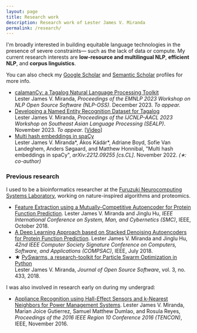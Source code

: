 ```yaml
---
layout: page
title: Research work
description: Research work of Lester James V. Miranda
permalink: /research/
---
```


I'm broadly interested in building equitable language technologies in the
presence of severe constraints&mdash; such as the lack of data or compute.
My current research interests are **low-resource and multilingual NLP**,
**efficient NLP**, and **corpus linguistics**. 

You can also check my [Google
Scholar](https://scholar.google.co.jp/citations?user=2RtnNKEAAAAJ&hl=en) and
[Semantic
Scholar](https://www.semanticscholar.org/author/Lester-James-V.-Miranda/13614871)
profiles for more info.

- [calamanCy: a Tagalog Natural Language Processing Toolkit](https://arxiv.org/abs/2311.07171) <br> Lester James V. Miranda, *Proceedings of the EMNLP 2023 Workshop on NLP Open Source Software (NLP-OSS)*. December 2023. *To appear.*
- [Developing a Named Entity Recognition Dataset for Tagalog](https://arxiv.org/abs/2311.07161) <br> Lester James V. Miranda, *Proceedings of the IJCNLP-AACL 2023 Workshop on Southeast Asian Language Processing (SEALP)*. November 2023. *To appear.* [[Video](https://www.youtube.com/watch?v=WAJ8IEIHuiM)]
- [Multi hash embeddings in spaCy](https://arxiv.org/abs/2212.09255) <br> Lester James V. Miranda\*, &Aacute;kos K&aacute;d&aacute;r\*, Adriane Boyd, Sofie Van Landeghem, Anders S&oslash;gaard, and Matthew Honnibal, "Multi hash embeddings in spaCy", *arXiv:2212.09255 [cs.CL]*. November 2022. *(&lowast;: co-author)*

<!--
- [Expulsion from Eden: the saga of the Calauit Safari Island Park](https://www.dropbox.com/s/j36m11rvhbl963e/apeiron2016expulsion.pdf?dl=0) <br> Lester James V. Miranda, “Expulsion from Eden: the saga of the Calauit Safari Island Park,” _APEIRON Student Journal of Philosophy_, no. 8, pp. 201–219, 2016. ISBN: 1533659788.
-->

### Previous research

I used to be a bioinformatics researcher at the [Furuzuki Neurocomputing Systems Laboratory](https://www.waseda.jp/sem-hflab/nclab/index.html), working on nature-inspired algorithms and proteomics. 

- [Feature Extraction using a Mutually-Competitive Autoencoder for Protein Function Prediction](https://ieeexplore.ieee.org/document/8616230). Lester James V. Miranda and Jinglu Hu, _IEEE International Conference on System, Man, and Cybernetics (SMC)_, IEEE, October 2018. 
- [A Deep Learning Approach based on Stacked Denoising Autoencoders for Protein Function Prediction](https://ieeexplore.ieee.org/document/8377699). Lester James V. Miranda and Jinglu Hu, _42nd IEEE Computer Society Signature Conference on Computers, Software, and Applications (COMPSAC)_, IEEE, July 2018.
- &#9733; [PySwarms, a research-toolkit for Particle Swarm Optimization in Python](https://joss.theoj.org/papers/10.21105/joss.00433) <br> Lester James V. Miranda, _Journal of Open Source Software_, vol. 3, no. 433, 2018.

I was also involved in research early on during my undergrad:

- [Appliance Recognition using Hall-Effect Sensors and k-Nearest Neighbors for Power Management Systems](https://ieeexplore.ieee.org/document/7847947). Lester James V. Miranda, Marian Joice Gutierrez, Samuel Matthew Dumlao, and Rosula Reyes, _Proceedings of the 2016 IEEE Region 10 Conference 2016 (TENCON)_, IEEE, November 2016.